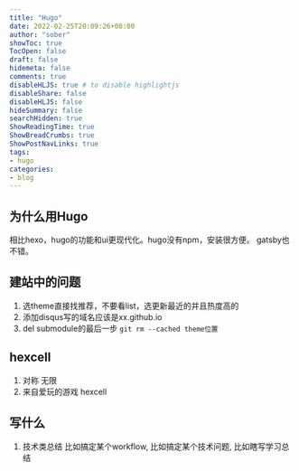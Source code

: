 ```yaml
---
title: "Hugo"
date: 2022-02-25T20:09:26+08:00
author: "sober"
showToc: true
TocOpen: false
draft: false
hidemeta: false
comments: true
disableHLJS: true # to disable highlightjs
disableShare: false
disableHLJS: false
hideSummary: false
searchHidden: true
ShowReadingTime: true
ShowBreadCrumbs: true
ShowPostNavLinks: true
tags:
- hugo
categories:
- blog
---
```


## 为什么用Hugo
相比hexo，hugo的功能和ui更现代化。hugo没有npm，安装很方便。
gatsby也不错。

## 建站中的问题
1. 选theme直接找推荐，不要看list，选更新最近的并且热度高的
2. 添加disqus写的域名应该是xx.github.io
3. del submodule的最后一步
 ```git rm --cached theme位置```


## hexcell
1. 对称 无限
2. 来自爱玩的游戏 hexcell 

## 写什么
1. 技术类总结
 比如搞定某个workflow, 
 比如搞定某个技术问题,
 比如瞎写学习总结

